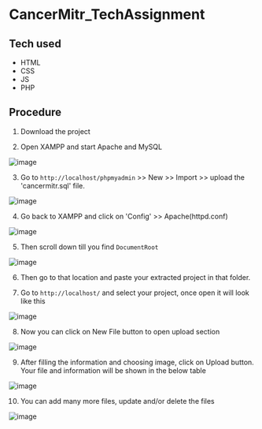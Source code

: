 # CancerMitr_TechAssignment

## Tech used
* HTML
* CSS
* JS
* PHP

## Procedure

1. Download the project

2. Open XAMPP and start Apache and MySQL

![image](https://user-images.githubusercontent.com/82468713/199539178-a35d96aa-08f0-4949-9899-8469ac75ec6a.png)

3. Go to `http://localhost/phpmyadmin` >> New >> Import >> upload the 'cancermitr.sql' file.

![image](https://user-images.githubusercontent.com/82468713/199538656-192cc1c4-8862-4c8c-8e7d-5b0ae5aa4120.png)

4. Go back to XAMPP and click on 'Config' >> Apache(httpd.conf)

![image](https://user-images.githubusercontent.com/82468713/199543321-09568444-2a8d-4f5e-9ede-cc25b23a201c.png)

5. Then scroll down till you find `DocumentRoot`

![image](https://user-images.githubusercontent.com/82468713/199543954-9f466993-24ca-47ba-881f-8285262b31c8.png)

6. Then go to that location and paste your extracted project in that folder.

7. Go to `http://localhost/` and select your project, once open it will look like this

![image](https://user-images.githubusercontent.com/82468713/199539949-9f354d58-0ba4-4f33-a0c3-abb0c8c82d7f.png)

8. Now you can click on New File button to open upload section

![image](https://user-images.githubusercontent.com/82468713/199540247-068827c1-2931-45d5-93b0-9762e39b7226.png)

9. After filling the information and choosing image, click on Upload button.
Your file and information will be shown in the below table

![image](https://user-images.githubusercontent.com/82468713/199540906-9ac77d51-f112-4eb6-8b59-1b077c6d1e35.png)

10. You can add many more files, update and/or delete the files

![image](https://user-images.githubusercontent.com/82468713/199539833-6260b0bc-a838-43d1-9671-bce63bb60406.png)
